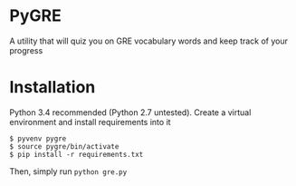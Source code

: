 PyGRE
=====

A utility that will quiz you on GRE vocabulary words and keep track of your progress

Installation
============

Python 3.4 recommended (Python 2.7 untested).  Create a virtual environment and install requirements into it

    $ pyvenv pygre
    $ source pygre/bin/activate
    $ pip install -r requirements.txt

Then, simply run `python gre.py`
